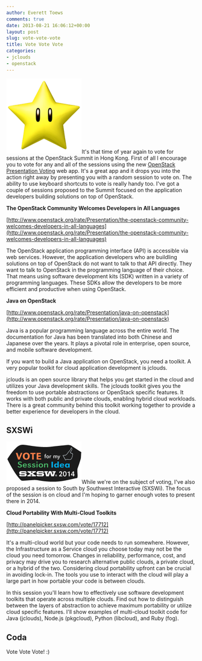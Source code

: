 ```yaml
---
author: Everett Toews
comments: true
date: 2013-08-21 16:06:12+00:00
layout: post
slug: vote-vote-vote
title: Vote Vote Vote
categories:
- jclouds
- openstack
---
```


[![Star](/img/posts/newsupermariobros-star.png)](/img/posts/newsupermariobros-star.png)It's that time of year again to vote for sessions at the OpenStack Summit in Hong Kong. First of all I encourage you to vote for any and all of the sessions using the new [OpenStack Presentation Voting](http://www.openstack.org/rate) web app. It's a great app and it drops you into the action right away by presenting you with a random session to vote on. The ability to use keyboard shortcuts to vote is really handy too. I've got a couple of sessions proposed to the Summit focused on the application developers building solutions on top of OpenStack.

**The OpenStack Community Welcomes Developers in All Languages**

[http://www.openstack.org/rate/Presentation/the-openstack-community-welcomes-developers-in-all-languages](http://www.openstack.org/rate/Presentation/the-openstack-community-welcomes-developers-in-all-languages)

The OpenStack application programming interface (API) is accessible via web services. However, the application developers who are buildling solutions on top of OpenStack do not want to talk to that API directly. They want to talk to OpenStack in the programming language of their choice. That means using software development kits (SDK) written in a variety of programming languages. These SDKs allow the developers to be more efficient and productive when using OpenStack.

**Java on OpenStack**

[http://www.openstack.org/rate/Presentation/java-on-openstack](http://www.openstack.org/rate/Presentation/java-on-openstack)

Java is a popular programming language across the entire world. The documentation for Java has been translated into both Chinese and Japanese over the years. It plays a pivotal role in enterprise, open source, and mobile software development.

If you want to build a Java application on OpenStack, you need a toolkit. A very popular toolkit for cloud application development is jclouds.

jclouds is an open source library that helps you get started in the cloud and utilizes your Java development skills. The jclouds toolkit gives you the freedom to use portable abstractions or OpenStack specific features. It works with both public and private clouds, enabling hybrid cloud workloads. There is a great community behind this toolkit working together to provide a better experience for developers in the cloud.


## SXSWi


[![PanelPicker](/img/posts/panelpicker_vote_14-blog.jpg)](/img/posts/panelpicker_vote_14-blog.jpg)While we're on the subject of voting, I've also proposed a session to South by Southwest Interactive (SXSWi). The focus of the session is on cloud and I'm hoping to garner enough votes to present there in 2014.

**Cloud Portability With Multi-Cloud Toolkits**

[http://panelpicker.sxsw.com/vote/17712](http://panelpicker.sxsw.com/vote/17712)

It's a multi-cloud world but your code needs to run somewhere. However, the Infrastructure as a Service cloud you choose today may not be the cloud you need tomorrow. Changes in reliability, performance, cost, and privacy may drive you to research alternative public clouds, a private cloud, or a hybrid of the two.
Considering cloud portability upfront can be crucial in avoiding lock-in. The tools you use to interact with the cloud will play a large part in how portable your code is between clouds.

In this session you'll learn how to effectively use software development toolkits that operate across multiple clouds. Find out how to distinguish between the layers of abstraction to achieve maximum portability or utilize cloud specific features. I'll show examples of multi-cloud toolkit code for Java (jclouds), Node.js (pkgcloud), Python (libcloud), and Ruby (fog).


## Coda


Vote Vote Vote! :)
